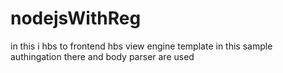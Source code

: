 # nodejsWithReg
in this i hbs to frontend hbs view engine template
in this sample authingation there
and body parser are used
